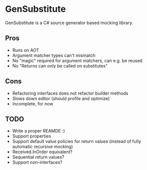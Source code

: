 # GenSubstitute

GenSubstitute is a C# source generator based mocking library.

## Pros
- Runs on AOT
- Argument matcher types can't mismatch
- No "magic" required for argument matchers, can e.g. be reused
- No "Returns can only be called on substitutes"


## Cons
- Refactoring interfaces does not refactor builder methods
- Slows down editor (should profile and optimize)
- Incomplete, for now

## TODO
- Write a proper REAMDE :)
- Support properties
- Support default value policies for return values (instead of fully automatic recursive mocking)
- Received.InOrder equivalent?
- Sequential return values?
- Support non-interfaces?
